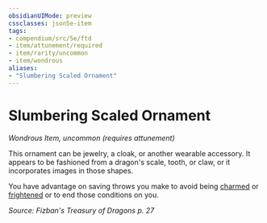 ```yaml
---
obsidianUIMode: preview
cssclasses: json5e-item
tags:
- compendium/src/5e/ftd
- item/attunement/required
- item/rarity/uncommon
- item/wondrous
aliases: 
- "Slumbering Scaled Ornament"
---
```

# Slumbering Scaled Ornament
*Wondrous Item, uncommon (requires attunement)*  


This ornament can be jewelry, a cloak, or another wearable accessory. It appears to be fashioned from a dragon's scale, tooth, or claw, or it incorporates images in those shapes.

You have advantage on saving throws you make to avoid being [charmed](rules/conditions.md#charmed) or [frightened](rules/conditions.md#frightened) or to end those conditions on you.

*Source: Fizban's Treasury of Dragons p. 27*